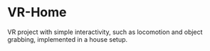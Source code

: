 # VR-Home
 VR project with simple interactivity, such as locomotion and object grabbing, implemented in a house setup.
